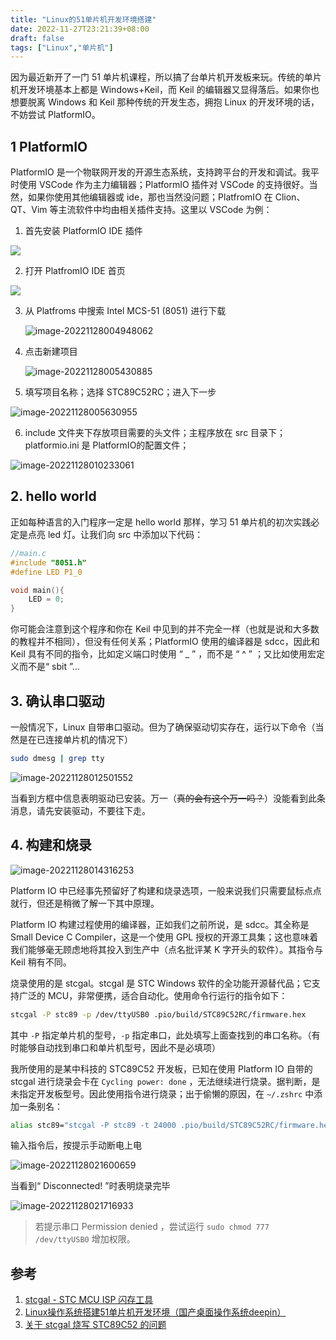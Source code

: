 ```yaml
---
title: "Linux的51单片机开发环境搭建"
date: 2022-11-27T23:21:39+08:00
draft: false
tags: ["Linux","单片机"]
---
```


因为最近新开了一门 51 单片机课程，所以搞了台单片机开发板来玩。传统的单片机开发环境基本上都是 Windows+Keil，而 Keil 的编辑器又显得落后。如果你也想要脱离 Windows 和 Keil 那种传统的开发生态，拥抱 Linux 的开发环境的话，不妨尝试 PlatformIO。

## 1 PlatformIO
PlatformIO 是一个物联网开发的开源生态系统，支持跨平台的开发和调试。我平时使用 VSCode 作为主力编辑器；PlatformIO 插件对 VSCode 的支持很好。当然，如果你使用其他编辑器或 ide，那也当然没问题；PlatfromIO 在 Clion、QT、Vim 等主流软件中均由相关插件支持。这里以 VSCode 为例：

1. 首先安装 PlatformIO IDE 插件

![](https://ghproxy.com/github.com/levinion/blog-pic/blob/main/img/Pasted%20image%2020221127234938.png)

2. 打开 PlatfromIO IDE 首页

![](https://ghproxy.com/github.com/levinion/blog-pic/blob/main/img/Pasted%20image%2020221128000736.png)

3. 从 Platfroms 中搜索 Intel MCS-51 (8051) 进行下载

   ![image-20221128004948062](https://ghproxy.com/github.com/levinion/blog-pic/blob/main//img/image-20221128004948062.png)

4. 点击新建项目

   ![image-20221128005430885](https://ghproxy.com/github.com/levinion/blog-pic/blob/main//img/image-20221128005430885.png)

5. 填写项目名称；选择 STC89C52RC；进入下一步

![image-20221128005630955](https://ghproxy.com/github.com/levinion/blog-pic/blob/main//img/image-20221128005630955.png)

6. include 文件夹下存放项目需要的头文件；主程序放在 src 目录下；platformio.ini 是 PlatformIO的配置文件；

![image-20221128010233061](https://ghproxy.com/github.com/levinion/blog-pic/blob/main/img/image-20221128010233061.png)

## 2. hello world
正如每种语言的入门程序一定是 hello world 那样，学习 51 单片机的初次实践必定是点亮 led 灯。让我们向 src 中添加以下代码：
```c
//main.c
#include "8051.h"
#define LED P1_0

void main(){
    LED = 0;
}
```

你可能会注意到这个程序和你在 Keil 中见到的并不完全一样（也就是说和大多数的教程并不相同），但没有任何关系；PlatformIO 使用的编译器是 sdcc，因此和 Keil 具有不同的指令，比如定义端口时使用 “ \_ ” ，而不是 “ \^ ” ；又比如使用宏定义而不是“ sbit ”...


## 3. 确认串口驱动
一般情况下，Linux 自带串口驱动。但为了确保驱动切实存在，运行以下命令（当然是在已连接单片机的情况下）

```bash
sudo dmesg | grep tty
```

![image-20221128012501552](https://ghproxy.com/github.com/levinion/blog-pic/blob/main/img/image-20221128012501552.png)

当看到方框中信息表明驱动已安装。万一（<s>真的会有这个万一吗？</s>）没能看到此条消息，请先安装驱动，不要往下走。

## 4. 构建和烧录

![image-20221128014316253](https://ghproxy.com/github.com/levinion/blog-pic/blob/main/img/image-20221128014316253.png)

Platform IO 中已经事先预留好了构建和烧录选项，一般来说我们只需要鼠标点点就行，但还是稍微了解一下其中原理。

Platform IO 构建过程使用的编译器，正如我们之前所说，是 sdcc。其全称是 Small Device C Compiler，这是一个使用 GPL 授权的开源工具集；这也意味着我们能够毫无顾虑地将其投入到生产中（点名批评某 K 字开头的软件）。其指令与 Keil 稍有不同。

烧录使用的是 stcgal。stcgal 是 STC Windows 软件的全功能开源替代品；它支持广泛的 MCU，非常便携，适合自动化。使用命令行运行的指令如下：

```bash
stcgal -P stc89 -p /dev/ttyUSB0 .pio/build/STC89C52RC/firmware.hex
```

其中 `-P` 指定单片机的型号，`-p` 指定串口，此处填写上面查找到的串口名称。（有时能够自动找到串口和单片机型号，因此不是必填项）

我所使用的是某中科技的 STC89C52 开发板，已知在使用 Platform IO 自带的 stcgal 进行烧录会卡在 `Cycling power: done` ，无法继续进行烧录。据判断，是未指定开发板型号。因此使用指令进行烧录；出于偷懒的原因，在 `~/.zshrc` 中添加一条别名：

```bash
alias stc89="stcgal -P stc89 -t 24000 .pio/build/STC89C52RC/firmware.hex"
```

输入指令后，按提示手动断电上电

![image-20221128021600659](https://ghproxy.com/github.com/levinion/blog-pic/blob/main/img/image-20221128021600659.png)

当看到“ Disconnected! ”时表明烧录完毕

![image-20221128021716933](https://ghproxy.com/github.com/levinion/blog-pic/blob/main/img/image-20221128021716933.png)

> 若提示串口 Permission denied ，尝试运行 `sudo chmod 777 /dev/ttyUSB0` 增加权限。

## 参考
1. [stcgal - STC MCU ISP 闪存工具](https://gitee.com/mirrors/stcgal)
2. [Linux操作系统搭建51单片机开发环境（国产桌面操作系统deepin）](https://blog.csdn.net/RYMCU/article/details/111350775)
3. [关于 stcgal 烧写 STC89C52 的问题](https://blog.csdn.net/Narukara/article/details/120623921#:~:text=%E8%A7%A3%E5%86%B3%E6%96%B9%E6%B3%95)
